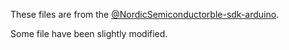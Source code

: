 These files are from the [@NordicSemiconductor](https://github.com/NordicSemiconductor)[ble-sdk-arduino](https://github.com/NordicSemiconductor/ble-sdk-arduino).

Some file have been slightly modified.